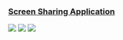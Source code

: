 ### [Screen Sharing Application](https://github.com/tonghohin/screen-sharing)

![](https://img.shields.io/github/license/tonghohin/screen-sharing?label=&style=flat-square) [![](https://img.shields.io/github/last-commit/scillidan/screen-sharing/main?label=&style=flat-square)](https://github.com/scillidan/screen-sharing) ![](https://img.shields.io/badge/Vercel-black?style=flat&logo=Vercel&logoColor=white)